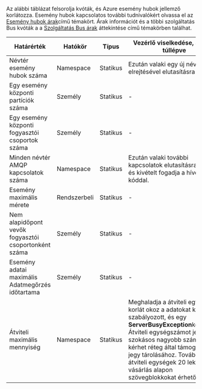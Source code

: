 Az alábbi táblázat felsorolja kvóták, és Azure esemény hubok jellemző korlátozza. Esemény hubok kapcsolatos további tudnivalókért olvassa el az [Esemény hubok árak](https://azure.microsoft.com/pricing/details/event-hubs/)című témakört. Árak információt és a többi szolgáltatás Bus kvóták a a [Szolgáltatás Bus árak](https://azure.microsoft.com/pricing/details/service-bus/) áttekintése című témakörben találhat.

| Határérték                                            | Hatókör       | Típus   | Vezérlő viselkedése, amikor túllépve                                                                                                 | Érték    |
|--------------------------------------------------|-------------|--------|------------------------------------------------------------------------------------------------------------------------|----------|
| Névtér esemény hubok száma               | Namespace   | Statikus | Ezután valaki egy új névtér elrejtésével elutasításra kerül.                                                  | 10       |
| Egy esemény központi partíciók száma               | Személy      | Statikus |  -                                                                                                                      | 32       |
| Egy esemény központi fogyasztói csoportok száma          | Személy      | Statikus |  -                                                                                                                      | 20       |
| Minden névtér AMQP kapcsolatok száma         | Namespace   | Statikus | Ezután valaki további kapcsolatok elutasításra kerül, és kivételt fogadja a hívó kóddal. | 5000    |
| Esemény maximális mérete                               | Rendszerbeli | Statikus |  -                                                                                                                      | 256KB    |
| Nem alapidőpont vevők fogyasztói csoportonként száma | Személy      | Statikus |  -                                                                                                                      | 5        |
| Esemény adatai maximális Adatmegőrzés időtartama           | Személy      | Statikus |  -                                                                                                                      | 1 – 7 nap |
| Átviteli maximális mennyiség           | Namespace      | Statikus | Meghaladja a átviteli egység korlát okoz a adatokat kell szabályozott, és egy **ServerBusyException**készítése. Átviteli egységszámot jelzi a szokásos nagyobb számot kérhet réteg által támogatási jegy tárolásához. További átviteli egységek 20 lekötött vásárlás alapon szövegblokkokat érhetők el.                                                                                                                       | 20 |
